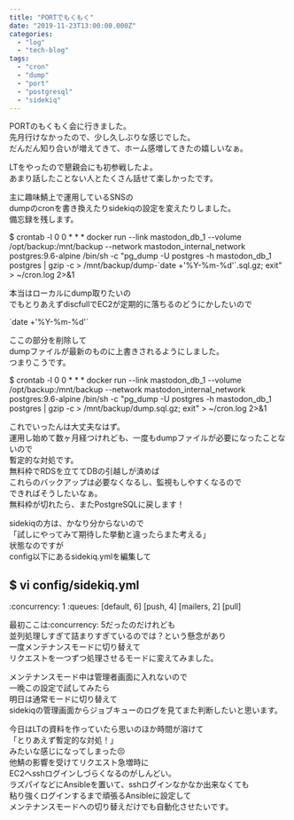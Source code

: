 ```yaml
---
title: "PORTでもくもく"
date: "2019-11-23T13:00:00.000Z"
categories: 
  - "log"
  - "tech-blog"
tags: 
  - "cron"
  - "dump"
  - "port"
  - "postgresql"
  - "sidekiq"
---
```


PORTのもくもく会に行きました。  
先月行けなかったので、少し久しぶりな感じでした。  
だんだん知り合いが増えてきて、ホーム感増してきたの嬉しいなぁ。

LTをやったので懇親会にも初参戦したよ。  
あまり話したことない人とたくさん話せて楽しかったです。

主に趣味鯖上で運用しているSNSの  
dumpのcronを書き換えたりsidekiqの設定を変えたりしました。  
備忘録を残します。

$ crontab -l 
0 0 \* \* \* docker run --link mastodon\_db\_1 --volume /opt/backup:/mnt/backup --network mastodon\_internal\_network postgres:9.6-alpine /bin/sh -c "pg\_dump -U postgres -h mastodon\_db\_1 postgres | gzip -c > /mnt/backup/dump-\`date +'%Y-%m-%d'\`.sql.gz; exit" > ~/cron.log 2>&1

本当はローカルにdump取りたいの  
でもとりあえずdiscfullでEC2が定期的に落ちるのどうにかしたいので

\`date +'%Y-%m-%d'\`

ここの部分を削除して  
dumpファイルが最新のものに上書きされるようにしました。  
つまりこうです。

$ crontab -l 
0 0 \* \* \* docker run --link mastodon\_db\_1 --volume /opt/backup:/mnt/backup --network mastodon\_internal\_network postgres:9.6-alpine /bin/sh -c "pg\_dump -U postgres -h mastodon\_db\_1 postgres | gzip -c > /mnt/backup/dump.sql.gz; exit" > ~/cron.log 2>&1

これでいったんは大丈夫なはず。  
運用し始めて数ヶ月経つけれども、一度もdumpファイルが必要になったことないので  
暫定的な対処です。  
無料枠でRDSを立ててDBの引越しが済めば  
これらのバックアップは必要なくなるし、監視もしやすくなるので  
できればそうしたいなぁ。  
無料枠が切れたら、またPostgreSQLに戻します！

sidekiqの方は、かなり分からないので  
「試しにやってみて期待した挙動と違ったらまた考える」  
状態なのですが  
config以下にあるsidekiq.ymlを編集して

$ vi config/sidekiq.yml
---
:concurrency: 1
:queues:
\[default, 6\]
\[push, 4\]
\[mailers, 2\]
\[pull\] 

最初ここは:concurrency: 5だったのだけれども  
並列処理しすぎて詰まりすぎているのでは？という懸念があり  
一度メンテナンスモードに切り替えて  
リクエストを一つずつ処理させるモードに変えてみました。

メンテナンスモード中は管理者画面に入れないので  
一晩この設定で試してみたら  
明日は通常モードに切り替えて  
sidekiqの管理画面からジョブキューのログを見てまた判断したいと思います。

今日はLTの資料を作っていたら思いのほか時間が溶けて  
「とりあえず暫定的な対処！」  
みたいな感じになってしまった😣  
他鯖の影響を受けてリクエスト急増時に  
EC2へsshログインしづらくなるのがしんどい。  
ラズパイなどにAnsibleを置いて、sshログインなかなか出来なくても  
粘り強くログインするまで頑張るAnsibleに設定して  
メンテナンスモードへの切り替えだけでも自動化させたいです。
